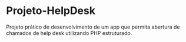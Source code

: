 # Projeto-HelpDesk
Projeto prático de desenvolvimento de um app que permita abertura de chamados de help desk utilizando PHP estruturado.
